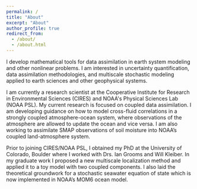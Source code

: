 ```yaml
---
permalink: /
title: "About"
excerpt: "About"
author_profile: true
redirect_from: 
  - /about/
  - /about.html
---
```


I develop mathematical tools for data assimilation in earth system modeling and other nonlinear problems. I am interested in uncertainty quantification, data assimilation methodologies, and multiscale stochastic modeling applied to earth sciences and other geophysical systems. 

I am currently a research scientist at the Cooperative Institute for Research in Environmental Sciences (CIRES) and NOAA's Physical Sciences Lab (NOAA PSL). My current research is focused on coupled data assimilation. I am developing guidance on how to model cross-fluid correlations in a strongly coupled atmosphere-ocean system, where observations of the atmosphere are allowed to update the ocean and vice versa. I am also working to assimilate SMAP observations of soil moisture into NOAA’s coupled land-atmosphere system. 

Prior to joining CIRES/NOAA PSL, I obtained my PhD at the University of Colorado, Boulder where I worked with Drs. Ian Grooms and Will Kleiber. In my graduate work I proposed a new multiscale localization method and applied it to a toy model with two coupled components. I also laid the theoretical groundwork for a stochastic seawater equation of state which is now implemented in NOAA’s MOM6 ocean model. 

